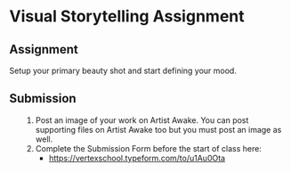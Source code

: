 # Visual Storytelling Assignment

<h2>Assignment</h2>
<p>Setup your primary beauty shot and start defining your mood.</p>
<h2>Submission</h2>
<ol>
<li style="list-style-type: none;">
<ol>
<li>Post an image of your work on Artist Awake. You can post supporting files on Artist Awake too but you must post an image as well.</li>
<li>Complete the Submission Form before the start of class here:
<ul>
<li><a href="https://vertexschool.typeform.com/to/u1Au0Ota"><span>https://vertexschool.typeform.com/to/u1Au0Ota</span></a></li>
</ul>
</li>
</ol>
</li>
</ol>
<p>&nbsp;</p>
<p>&nbsp;</p>